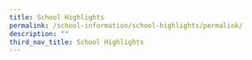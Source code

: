 ```yaml
---
title: School Highlights
permalink: /school-information/school-highlights/permalink/
description: ""
third_nav_title: School Highlights
---
```

